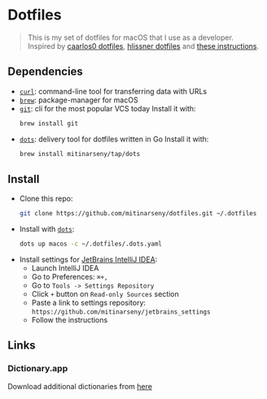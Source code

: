 # Dotfiles

> This is my set of dotfiles for macOS that I use as a developer.  
  Inspired by [caarlos0 dotfiles](https://github.com/caarlos0/dotfiles), [hlissner dotfiles](https://github.com/hlissner/dotfiles/tree/master/shell/zsh) and [these instructions](https://sourabhbajaj.com/mac-setup/).

## Dependencies

* [`curl`](https://curl.haxx.se): command-line tool for transferring data with URLs
* [`brew`](https://brew.sh): package-manager for macOS
* [`git`](https://git-scm.com): cli for the most popular VCS today
  Install it with:
  ```bash
  brew install git
  ```
* [`dots`](https://github.com/mitinarseny/dots): delivery tool for dotfiles written in Go
  Install it with:
  ```bash
  brew install mitinarseny/tap/dots
  ```

## Install
* Clone this repo:
  ```bash
  git clone https://github.com/mitinarseny/dotfiles.git ~/.dotfiles
  ```
* Install with [`dots`](https://github.com/mitinarseny/dots):
  ```bash
  dots up macos -c ~/.dotfiles/.dots.yaml
  ```
* Install settings for [JetBrains IntelliJ IDEA](https://www.jetbrains.com/idea/):
  * Launch IntelliJ IDEA
  * Go to Preferences: `⌘+,`
  * Go to `Tools -> Settings Repository`
  * Click `+` button on `Read-only Sources` section
  * Paste a link to settings repository: `https://github.com/mitinarseny/jetbrains_settings`
  * Follow the instructions

## Links
### Dictionary.app
Download additional dictionaries from [here](https://rutracker.org/forum/viewtopic.php?t=4264270)
